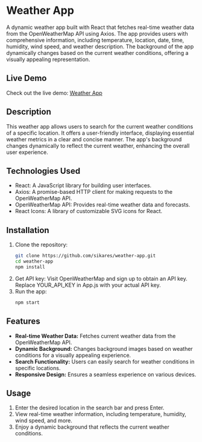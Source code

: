 # Weather App

A dynamic weather app built with React that fetches real-time weather data from the OpenWeatherMap API using Axios. The app provides users with comprehensive information, including temperature, location, date, time, humidity, wind speed, and weather description. The background of the app dynamically changes based on the current weather conditions, offering a visually appealing representation.

## Live Demo
Check out the live demo: [Weather App](https://weather-app-by-hilly.netlify.app/)

## Description
This weather app allows users to search for the current weather conditions of a specific location. It offers a user-friendly interface, displaying essential weather metrics in a clear and concise manner. The app's background changes dynamically to reflect the current weather, enhancing the overall user experience.

## Technologies Used
- React: A JavaScript library for building user interfaces.
- Axios: A promise-based HTTP client for making requests to the OpenWeatherMap API.
- OpenWeatherMap API: Provides real-time weather data and forecasts.
- React Icons: A library of customizable SVG icons for React.

## Installation
1. Clone the repository:
   ```bash
   git clone https://github.com/sikares/weather-app.git
   cd weather-app
   npm install
2. Get API key:
   Visit OpenWeatherMap and sign up to obtain an API key.
   Replace YOUR_API_KEY in App.js with your actual API key.
3. Run the app:
   ```bash
   npm start
## Features
- **Real-time Weather Data:** Fetches current weather data from the OpenWeatherMap API.
- **Dynamic Background:** Changes background images based on weather conditions for a visually appealing experience.
- **Search Functionality:** Users can easily search for weather conditions in specific locations.
- **Responsive Design:** Ensures a seamless experience on various devices.

## Usage
1. Enter the desired location in the search bar and press Enter.
2. View real-time weather information, including temperature, humidity, wind speed, and more.
3. Enjoy a dynamic background that reflects the current weather conditions.
